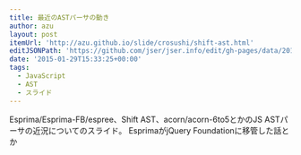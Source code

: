 ```yaml
---
title: 最近のASTパーサの動き
author: azu
layout: post
itemUrl: 'http://azu.github.io/slide/crosushi/shift-ast.html'
editJSONPath: 'https://github.com/jser/jser.info/edit/gh-pages/data/2015/01/index.json'
date: '2015-01-29T15:33:25+00:00'
tags:
  - JavaScript
  - AST
  - スライド
---
```

Esprima/Esprima-FB/espree、Shift AST、acorn/acorn-6to5とかのJS ASTパーサの近況についてのスライド。
EsprimaがjQuery Foundationに移管した話とか

